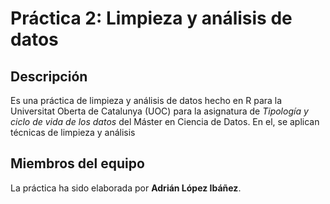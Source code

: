 # Práctica 2: Limpieza y análisis de datos

## Descripción

Es una práctica de limpieza y análisis de datos hecho en R para la Universitat Oberta de Catalunya (UOC) para la asignatura de  _Tipología y ciclo de vida de los datos_  del Máster en Ciencia de Datos. En el, se aplican técnicas de limpieza y análisis 
## Miembros del equipo

La práctica ha sido elaborada por **Adrián López Ibáñez**.

